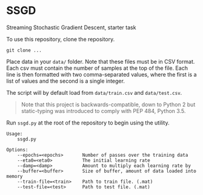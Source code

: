 # SSGD
Streaming Stochastic Gradient Descent, starter task

To use this repository, clone the repository.

    git clone ...

Place data in your `data/` folder. Note that these files must be in
CSV format. Each csv must contain the number of samples at the top of 
the file. Each line is then formatted with two comma-separated values, 
where the first is a list of values and the second is a single integer.

The script will by default load from `data/train.csv` and
`data/test.csv`.

> Note that this project is backwards-compatible, down to Python 2 but
static-typing was introduced to comply with PEP 484, Python 3.5.

Run `ssgd.py` at the root of the repository to begin using the utility.

    Usage:
        ssgd.py

    Options:
        --epochs=<epochs>       Number of passes over the training data
        --eta0=<eta0>           The initial learning rate
        --damp=<damp>           Amount to multiply each learning rate by
        --buffer=<buffer>       Size of buffer, amount of data loaded into memory
        --train-file=<train>    Path to train file. (.mat)
        --test-file=<test>      Path to test file. (.mat)
